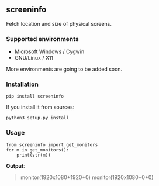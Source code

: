 screeninfo
----------

Fetch location and size of physical screens.

### Supported environments

- Microsoft Windows / Cygwin
- GNU/Linux / X11

More environments are going to be added soon.

### Installation

    pip install screeninfo

If you install it from sources:

    python3 setup.py install

### Usage

    from screeninfo import get_monitors
    for m in get_monitors():
        print(str(m))

**Output**:

>monitor(1920x1080+1920+0)
>monitor(1920x1080+0+0)
